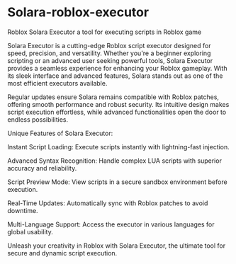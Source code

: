 # Solara-roblox-executor
Roblox Solara Executor a tool for executing scripts in Roblox game


Solara Executor is a cutting-edge Roblox script executor designed for speed, precision, and versatility. Whether you're a beginner exploring scripting or an advanced user seeking powerful tools, Solara Executor provides a seamless experience for enhancing your Roblox gameplay. With its sleek interface and advanced features, Solara stands out as one of the most efficient executors available.

Regular updates ensure Solara remains compatible with Roblox patches, offering smooth performance and robust security. Its intuitive design makes script execution effortless, while advanced functionalities open the door to endless possibilities.

Unique Features of Solara Executor:

Instant Script Loading: Execute scripts instantly with lightning-fast injection.

Advanced Syntax Recognition: Handle complex LUA scripts with superior accuracy and reliability.

Script Preview Mode: View scripts in a secure sandbox environment before execution.

Real-Time Updates: Automatically sync with Roblox patches to avoid downtime.

Multi-Language Support: Access the executor in various languages for global usability.

Unleash your creativity in Roblox with Solara Executor, the ultimate tool for secure and dynamic script execution.
